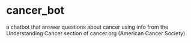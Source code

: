 # cancer_bot
a chatbot that answer questions about cancer using info from the Understanding Cancer section of cancer.org (American Cancer Society)
